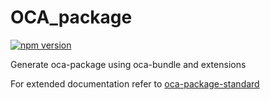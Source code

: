 # OCA_package

[![npm version](https://badge.fury.io/js/oca-package.svg)](https://badge.fury.io/js/oca-package)

Generate oca-package using oca-bundle and extensions

For extended documentation refer to [oca-package-standard](https://github.com/agrifooddatacanada/OCA_package_standard?tab=readme-ov-file)